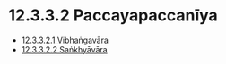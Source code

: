 

# 12.3.3.2 Paccayapaccanīya

* [12.3.3.2.1 Vibhaṅgavāra](12.3.3.2/12.3.3.2.1.md)
* [12.3.3.2.2 Saṅkhyāvāra](12.3.3.2/12.3.3.2.2.md)



